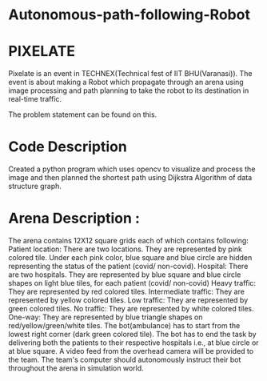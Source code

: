 # Autonomous-path-following-Robot
# PIXELATE
Pixelate is an event in TECHNEX(Technical fest of IIT BHU(Varanasi)). The event is about making a Robot which propagate through an arena using image processing and path planning to take the robot to its destination in real-time traffic.

The problem statement can be found on this.

# Code Description
Created a python program which uses opencv to visualize and process the image and then planned the shortest path using Dijkstra Algorithm of data structure graph.

# Arena Description :
The arena contains 12X12 square grids each of which contains following: Patient location: There are two locations. They are represented by pink colored tile. Under each pink color, blue square and blue circle are hidden representing the status of the patient (covid/ non-covid). Hospital: There are two hospitals. They are represented by blue square and blue circle shapes on light blue tiles, for each patient (covid/ non-covid) Heavy traffic: They are represented by red colored tiles. Intermediate traffic: They are represented by yellow colored tiles. Low traffic: They are represented by green colored tiles. No traffic: They are represented by white colored tiles. One-way: They are represented by blue triangle shapes on red/yellow/green/white tiles. The bot(ambulance) has to start from the lowest right corner (dark green colored tile). The bot has to end the task by delivering both the patients to their respective hospitals i.e., at blue circle or at blue square. A video feed from the overhead camera will be provided to the team. The team's computer should autonomously instruct their bot throughout the arena in simulation world.

